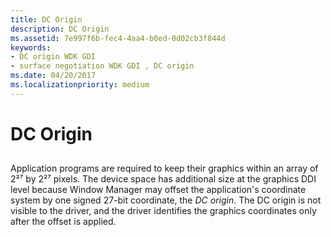 ```yaml
---
title: DC Origin
description: DC Origin
ms.assetid: 7e997f6b-fec4-4aa4-b0ed-0d02cb3f844d
keywords:
- DC origin WDK GDI
- surface negotiation WDK GDI , DC origin
ms.date: 04/20/2017
ms.localizationpriority: medium
---
```


# DC Origin


## <span id="ddk_dc_origin_gg"></span><span id="DDK_DC_ORIGIN_GG"></span>


Application programs are required to keep their graphics within an array of 2²⁷ by 2²⁷ pixels. The device space has additional size at the graphics DDI level because Window Manager may offset the application's coordinate system by one signed 27-bit coordinate, the *DC origin*. The DC origin is not visible to the driver, and the driver identifies the graphics coordinates only after the offset is applied.

 

 





